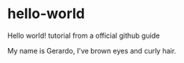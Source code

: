 # hello-world
Hello world! tutorial from a official github guide

My name is Gerardo, I've brown eyes and curly hair.
